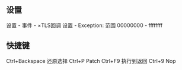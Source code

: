 

## 设置

设置 - 事件 - ×TLS回调
设置 - Exception: 范围 00000000 - ffffffff
## 快捷键
 
Ctrl+Backspace 还原选择
Ctrl+P Patch
Ctrl+F9 执行到返回
Ctrl+9 Nop